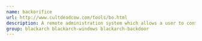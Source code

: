 ```yaml
---
name: backorifice
url: http://www.cultdeadcow.com/tools/bo.html
description: A remote administration system which allows a user to control a computer across a tcpip connection using a simple console or GUI application.
group: blackarch blackarch-windows blackarch-backdoor
---
```

